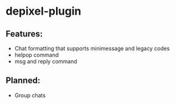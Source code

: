 # depixel-plugin
 
## Features:
- Chat formatting that supports minimessage and legacy codes
- helpop command
- msg and reply command

## Planned:
- Group chats

